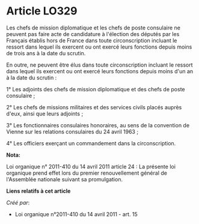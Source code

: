 # Article LO329

Les chefs de mission diplomatique et les chefs de poste consulaire ne peuvent pas faire acte de candidature à l'élection des
députés par les Français établis hors de France dans toute circonscription incluant le ressort dans lequel ils exercent ou
ont exercé leurs fonctions depuis moins de trois ans à la date du scrutin. 

En outre, ne peuvent être élus dans toute circonscription incluant le ressort dans lequel ils exercent ou ont exercé leurs
fonctions depuis moins d'un an à la date du scrutin : 

1° Les adjoints des chefs de mission diplomatique et des chefs de poste consulaire ; 

2° Les chefs de missions militaires et des services civils placés auprès d'eux, ainsi que leurs adjoints ; 

3° Les fonctionnaires consulaires honoraires, au sens de la convention de Vienne sur les relations consulaires du 24 avril
1963 ; 

4° Les officiers exerçant un commandement dans la circonscription.

**Nota:**

Loi organique n° 2011-410 du 14 avril 2011 article 24 : La présente loi organique prend effet lors du premier renouvellement
général de l'Assemblée nationale suivant sa promulgation.

**Liens relatifs à cet article**

_Créé par_:

  - Loi organique n°2011-410 du 14 avril 2011 - art. 15
